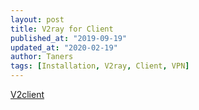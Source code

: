 ```yaml
---
layout: post
title: V2ray for Client
published_at: "2019-09-19"
updated_at: "2020-02-19"
author: Taners
tags: [Installation, V2ray, Client, VPN]
---
```



[V2client](https://sunshare03.github.io/v2client)

